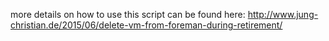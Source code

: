 more details on how to use this script can be found here: http://www.jung-christian.de/2015/06/delete-vm-from-foreman-during-retirement/
